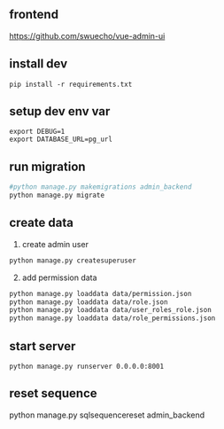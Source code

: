 
## frontend

https://github.com/swuecho/vue-admin-ui

## install dev

```
pip install -r requirements.txt
```

## setup dev env var
```
export DEBUG=1
export DATABASE_URL=pg_url
```

## run migration

```sh
#python manage.py makemigrations admin_backend
python manage.py migrate
```

## create data

1. create admin user

```bash
python manage.py createsuperuser
```

2. add permission data

```sh
python manage.py loaddata data/permission.json 
python manage.py loaddata data/role.json 
python manage.py loaddata data/user_roles_role.json
python manage.py loaddata data/role_permissions.json
```

## start server


```
python manage.py runserver 0.0.0.0:8001
```

## reset sequence

python manage.py sqlsequencereset admin_backend






